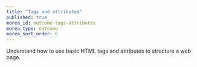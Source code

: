 ```yaml
---
title: "Tags and attributes"
published: true
morea_id: outcome-tags-attributes
morea_type: outcome
morea_sort_order: 6
---
```


Understand how to use basic HTML tags and attributes to structure a web page.
